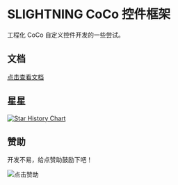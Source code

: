 # SLIGHTNING CoCo 控件框架

工程化 CoCo 自定义控件开发的一些尝试。

## 文档

[点击查看文档](https://s-lightning.github.io/slightning-coco-widget)

## 星星

[![Star History Chart](https://api.star-history.com/svg?repos=S-LIGHTNING/slightning-coco-widget&type=Date)](https://www.star-history.com/#S-LIGHTNING/slightning-coco-widget&Date)

## 赞助

开发不易，给点赞助鼓励下吧！

![[点击赞助](https://s-lightning.github.io/res/SLIGHTNING/appreciation-code.png)](https://s-lightning.github.io/res/SLIGHTNING/appreciation-code.png)
